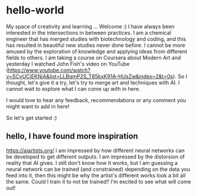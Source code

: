 # hello-world
My space of creativity and learning ... Welcome :)
I have always been interested in the intersections in between practices. I am a chemical engineer that has merged studies with biotechnology and coding, and this has resulted in beautiful new studies never done before. I cannot be more amused by the exploration of knowledge and applying ideas from different fields to others.
I am taking a course on Coursera about Modern Art and yesterday I watched John Fish's video on YouTube (https://www.youtube.com/watch?v=SCvUCjEKNiA&list=LLBqmP2S_T85kxK91A-HUsZw&index=2&t=0s). So I thought, let's give it a try, let's try to merge art and techniques with AI. I cannot wait to explore what I can come up with in here.

I would love to hear any feedback, recommendations or any comment you might want to add in here!

So let's get started :)


## hello, I have found more inspiration
https://aiartists.org/
I am impressed by how different neural networks can be developed to get different outputs. 
I am impressed by the distorsion of reality that AI gives. I still don't know how it works, but I am guessing a neural network can be trained (and constrained) depending on the data you feed into it, then this might be why the artist's different works look a bit all the same. Could I train it to not be trained?
I'm excited to see what will come out!
